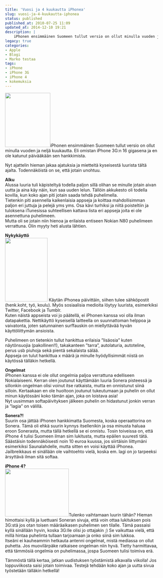 ```yaml
---
title: 'Vuosi ja 4 kuukautta iPhonea'
slug: vuosi-ja-4-kuukautta-iphonea
status: published
published_at: 2010-07-25 11:09
updated_at: 2014-12-10 19:21
description: |
    iPhonen ensimmäinen Suomeen tullut versio on ollut minulla vuoden ja neljä kuukautta. Eli omistan iPhone 3G:n 16 gigasena ja en ole katunut päivääkään sen hankkimista. Nyt ajattelin hieman jakaa ajatuksia ja mietteitä kyseisestä luurista tältä ajalta. Todennäköistä on se, että jotain unohtuu. Alku Alussa luuria tuli käpisteltyä todella paljon sillä olihan se minulle jotain aivan… Jatka lukemista Vuosi ja 4 kuukautta iPhonea
legacy: true
categories:
- Apple
- Blogi
- Marko testaa
tags:
- iPhone
- iPhone 3G
- iPhone 4
- kokemuksia
---
```


<p><img loading="lazy" decoding="async" class="alignright size-full wp-image-1034" title="iphone" src="https://cdn.markokaartinen.net/uploads/2010/07/iphone.jpg" alt="" width="149" height="179" />iPhonen ensimmäinen Suomeen tullut versio on ollut minulla vuoden ja neljä kuukautta. Eli omistan iPhone 3G:n 16 gigasena ja en ole katunut päivääkään sen hankkimista.</p>
<p>Nyt ajattelin hieman jakaa ajatuksia ja mietteitä kyseisestä luurista tältä ajalta. Todennäköistä on se, että jotain unohtuu.</p>
<p><strong>Alku</strong><br />
Alussa luuria tuli käpisteltyä todella paljon sillä olihan se minulle jotain aivan uutta ja aina käy näin, kun saa uuden lelun. Tällöin akkukesto oli todella kovilla, kun koko ajan piti jotain saada tehdä puhelimella.<br />
Tietenkin piti asennella kaikenlaisia appseja ja koittaa mahdollisimman paljon eri juttuja ja pelejä yms yms. Osa kävi turhiksi ja niitä poisteltiin ja tuloksena iTunesissa suhteellisen kattava lista eri appseja joita ei ole asennettuna puhelimeen.<br />
Mutta oli se jotain niin hienoa ja erilaista entiseen Nokian N80 puhelimeen verrattuna. Olin myyty heti alusta lähtien.</p>
<p><strong>Nykykäyttö</strong><br />
<img loading="lazy" decoding="async" class="alignright size-medium wp-image-1041" title="kuoret" src="https://cdn.markokaartinen.net/uploads/2010/07/IMG_1013-200x300.jpg" alt="" width="140" height="210" /> Käytän iPhonea päivittäin, siihen tulee sähköpostit (henk.koht, työ, koulu). Myös sosiaalisia medioita löytyy luurista, esimerkiksi Twitter, Facebook ja Tumblr.<br />
Kuten näistä appseista voi jo päätellä, ei iPhonen kanssa voi olla ilman datapakettia. Nettikäyttö kyseisellä laitteella on suunnattoman helppoa ja vaivatonta, joten satunnainen surffauskin on miellyttävää hyvän käyttöliittymän ansioista.</p>
<p>Puhelimeen on tietenkin tullut hankittua erilaisia &#8221;lisäosia&#8221; kuten näytönsuojia (pakollinen!!), takakanteen &#8221;tarra&#8221;, autolaturia, autoteline, perus usb piuhoja sekä pientä sekalaista sälää.<br />
Appseja on tulut hankittua x määrä ja minulle hyödyllisimmät niistä on käytössä tälläkin hetkellä.</p>
<p><strong>Ongelmat</strong><br />
iPhonen kanssa ei ole ollut ongelmia paljoa verrattuna edelliseen Nokialaiseeni. Kerran olen joutunut käyttämään luuria Sonera pisteessä ja sillonkin ongelman olisi voinut itse ratkaista, mutta en onnistunut siinä silloin. Kertaakaan en ole huoltoon joutunut tukeutumaan ja puhelin on ollut minun käytössäni koko tämän ajan, joka on loistava asia!<br />
Nyt uusimman softapäivityksen jälkeen puhelin on hidastunut jonkin verran ja &#8221;lagia&#8221; on välillä.</p>
<p><strong>Sonera?!</strong><br />
Suurin osa jättää iPhonen hankkimatta Suomesta, koska operaattorina on Sonera. Tämä oli ehkä suurin kynnys itsellenikin ja osa minusta haluaa eroon Sonerasta, mutta tällä hetkellä se ei onnistu. Tosin toiveissa on, että iPhone 4 tulisi Suomeen ilman sim lukitusta, mutta epäilen suuresti tätä.<br />
Säästäisin todennäköisesti noin 10 euroa kuussa, jos siirtäisin liittymäni esimerkiksi Saunalahdelle, mutta sitten en voisi käyttää iPhonea. Jailbreikkaus ei sinällään ole vaihtoehto vielä, koska em. lagi on jo tarpeeksi ärsyttävä ilman sitä softaa.</p>
<p><strong>iPhone 4?</strong><br />
<img loading="lazy" decoding="async" class="alignright size-medium wp-image-1043" title="iphone4" src="https://cdn.markokaartinen.net/uploads/2010/07/iphone4_2up_front_side-728-75-300x225.jpg" alt="" width="210" height="158" />Tulenko vaihtamaan luurin tähän? Hieman himottaisi kyllä ja luettuani Soneran sivuja, että voin ottaa lukituksen pois 3G:stä jos otan toisen määräaikasen puhelimen sen tilalle. Tämä passaisi kyllä sinällään hyvin, koska 3G:lle olisi jo ottajakin ;) Se vaikuttaa vielä, että millä hintaa puhelinta tullaan tarjoamaan ja onko siinä sim lukkoa.<br />
Itseäni ei kauheammin hetkauta antenni ongelmat, mistä mediassa on ollut puhetta. Jos muovilärpäke ratkaisee ongelman niin hyvä. Tietty harmittavaa, että tämmösiä ongelmia on puhelimassa, jospa Suomeen tulisi toimiva erä.</p>
<p>Tämmöstä tällä kertaa, jatkan uudistuksen työstämistä alkavalla viikolla! Jos loppuviikosta saisi jotain toimivaa. Testejä tehdään koko ajan ja uutta sivua työstetään tälläkin hetkellä!</p>